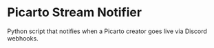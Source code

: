 # Picarto Stream Notifier
Python script that notifies when a Picarto creator goes live via Discord webhooks.

